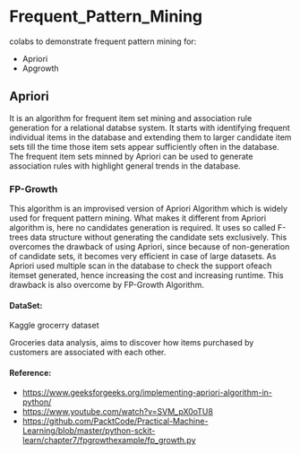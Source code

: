 # Frequent_Pattern_Mining

colabs to demonstrate frequent pattern mining for:

* Apriori
* Apgrowth


## Apriori

It is an algorithm for frequent item set mining and association rule generation for a relational databse system. It starts with identifying frequent
individual items in the database and extending them to larger candidate item sets till the time those item sets appear sufficiently often in the database. 
The frequent item sets minned by Apriori can be used to generate association rules with highlight general trends in the database.

### FP-Growth

This algorithm is an improvised version of Apriori Algorithm which is widely used for frequent pattern mining. What makes it different from Apriori 
algorithm is, here no candidates generation is required. It uses so called F-trees data structure without generating the candidate sets exclusively. 
This overcomes the drawback of using Apriori, since because of non-generation of candidate sets, it becomes very efficient in case of large datasets.
As Apriori used multiple scan in the database to check the support ofeach itemset generated, hence increasing the cost and increasing runtime. 
This drawback is also overcome by FP-Growth Algorithm.


#### DataSet:
Kaggle grocerry dataset

Groceries data analysis, aims to discover how items purchased by customers are associated with each other.



#### Reference:

* https://www.geeksforgeeks.org/implementing-apriori-algorithm-in-python/
* https://www.youtube.com/watch?v=SVM_pX0oTU8
* https://github.com/PacktCode/Practical-Machine-Learning/blob/master/python-sckit-learn/chapter7/fpgrowthexample/fp_growth.py


